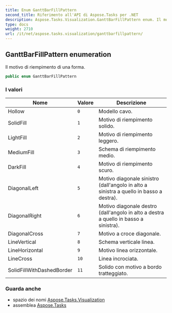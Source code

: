 ```yaml
---
title: Enum GanttBarFillPattern
second_title: Riferimento all'API di Aspose.Tasks per .NET
description: Aspose.Tasks.Visualization.GanttBarFillPattern enum. Il motivo di riempimento di una forma.
type: docs
weight: 2710
url: /it/net/aspose.tasks.visualization/ganttbarfillpattern/
---
```

## GanttBarFillPattern enumeration

Il motivo di riempimento di una forma.

```csharp
public enum GanttBarFillPattern
```

### I valori

| Nome | Valore | Descrizione |
| --- | --- | --- |
| Hollow | `0` | Modello cavo. |
| SolidFill | `1` | Motivo di riempimento solido. |
| LightFill | `2` | Motivo di riempimento leggero. |
| MediumFill | `3` | Schema di riempimento medio. |
| DarkFill | `4` | Motivo di riempimento scuro. |
| DiagonalLeft | `5` | Motivo diagonale sinistro (dall'angolo in alto a sinistra a quello in basso a destra). |
| DiagonalRight | `6` | Motivo diagonale destro (dall'angolo in alto a destra a quello in basso a sinistra). |
| DiagonalCross | `7` | Motivo a croce diagonale. |
| LineVertical | `8` | Schema verticale linea. |
| LineHorizontal | `9` | Motivo linea orizzontale. |
| LineCross | `10` | Linea incrociata. |
| SolidFillWithDashedBorder | `11` | Solido con motivo a bordo tratteggiato. |

### Guarda anche

* spazio dei nomi [Aspose.Tasks.Visualization](../../aspose.tasks.visualization/)
* assemblea [Aspose.Tasks](../../)


